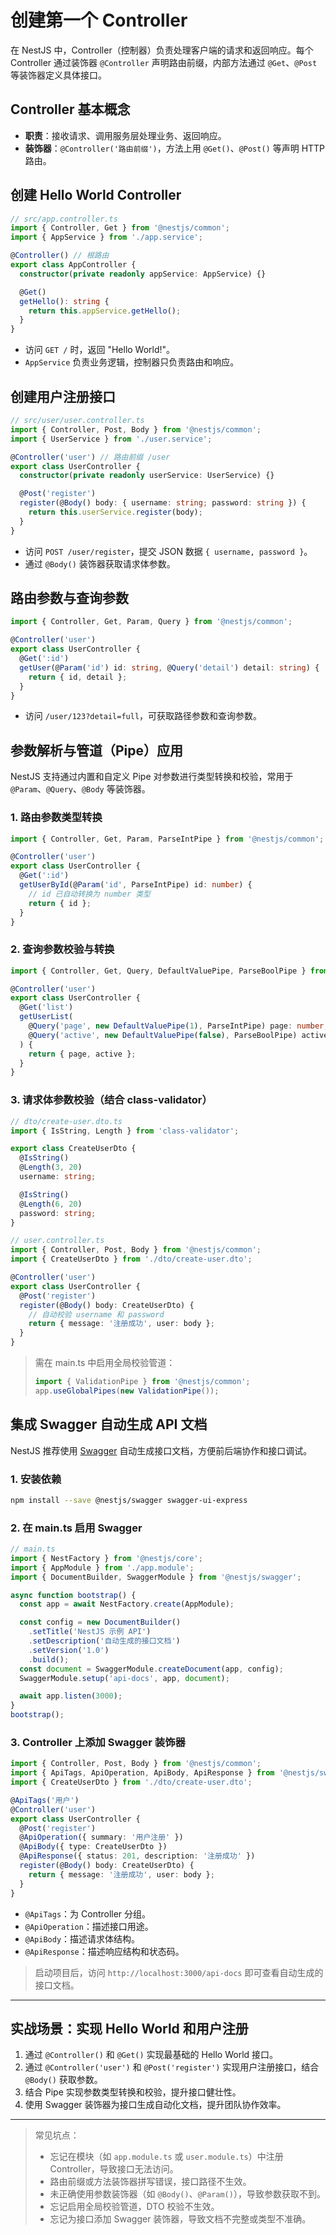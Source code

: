 # 创建第一个 Controller

在 NestJS 中，Controller（控制器）负责处理客户端的请求和返回响应。每个 Controller 通过装饰器 `@Controller` 声明路由前缀，内部方法通过 `@Get`、`@Post` 等装饰器定义具体接口。

## Controller 基本概念

- **职责**：接收请求、调用服务层处理业务、返回响应。
- **装饰器**：`@Controller('路由前缀')`，方法上用 `@Get()`、`@Post()` 等声明 HTTP 路由。

## 创建 Hello World Controller

```typescript
// src/app.controller.ts
import { Controller, Get } from '@nestjs/common';
import { AppService } from './app.service';

@Controller() // 根路由
export class AppController {
  constructor(private readonly appService: AppService) {}

  @Get()
  getHello(): string {
    return this.appService.getHello();
  }
}
```

- 访问 `GET /` 时，返回 "Hello World!"。
- `AppService` 负责业务逻辑，控制器只负责路由和响应。

## 创建用户注册接口

```typescript
// src/user/user.controller.ts
import { Controller, Post, Body } from '@nestjs/common';
import { UserService } from './user.service';

@Controller('user') // 路由前缀 /user
export class UserController {
  constructor(private readonly userService: UserService) {}

  @Post('register')
  register(@Body() body: { username: string; password: string }) {
    return this.userService.register(body);
  }
}
```

- 访问 `POST /user/register`，提交 JSON 数据 `{ username, password }`。
- 通过 `@Body()` 装饰器获取请求体参数。

## 路由参数与查询参数

```typescript
import { Controller, Get, Param, Query } from '@nestjs/common';

@Controller('user')
export class UserController {
  @Get(':id')
  getUser(@Param('id') id: string, @Query('detail') detail: string) {
    return { id, detail };
  }
}
```
- 访问 `/user/123?detail=full`，可获取路径参数和查询参数。

## 参数解析与管道（Pipe）应用

NestJS 支持通过内置和自定义 Pipe 对参数进行类型转换和校验，常用于 `@Param`、`@Query`、`@Body` 等装饰器。

### 1. 路由参数类型转换

```typescript
import { Controller, Get, Param, ParseIntPipe } from '@nestjs/common';

@Controller('user')
export class UserController {
  @Get(':id')
  getUserById(@Param('id', ParseIntPipe) id: number) {
    // id 已自动转换为 number 类型
    return { id };
  }
}
```

### 2. 查询参数校验与转换

```typescript
import { Controller, Get, Query, DefaultValuePipe, ParseBoolPipe } from '@nestjs/common';

@Controller('user')
export class UserController {
  @Get('list')
  getUserList(
    @Query('page', new DefaultValuePipe(1), ParseIntPipe) page: number,
    @Query('active', new DefaultValuePipe(false), ParseBoolPipe) active: boolean,
  ) {
    return { page, active };
  }
}
```

### 3. 请求体参数校验（结合 class-validator）

```typescript
// dto/create-user.dto.ts
import { IsString, Length } from 'class-validator';

export class CreateUserDto {
  @IsString()
  @Length(3, 20)
  username: string;

  @IsString()
  @Length(6, 20)
  password: string;
}
```

```typescript
// user.controller.ts
import { Controller, Post, Body } from '@nestjs/common';
import { CreateUserDto } from './dto/create-user.dto';

@Controller('user')
export class UserController {
  @Post('register')
  register(@Body() body: CreateUserDto) {
    // 自动校验 username 和 password
    return { message: '注册成功', user: body };
  }
}
```

> 需在 main.ts 中启用全局校验管道：
>
> ```typescript
> import { ValidationPipe } from '@nestjs/common';
> app.useGlobalPipes(new ValidationPipe());
> ```

## 集成 Swagger 自动生成 API 文档

NestJS 推荐使用 [Swagger](https://docs.nestjs.com/openapi/introduction) 自动生成接口文档，方便前后端协作和接口调试。

### 1. 安装依赖

```bash
npm install --save @nestjs/swagger swagger-ui-express
```

### 2. 在 main.ts 启用 Swagger

```typescript
// main.ts
import { NestFactory } from '@nestjs/core';
import { AppModule } from './app.module';
import { DocumentBuilder, SwaggerModule } from '@nestjs/swagger';

async function bootstrap() {
  const app = await NestFactory.create(AppModule);

  const config = new DocumentBuilder()
    .setTitle('NestJS 示例 API')
    .setDescription('自动生成的接口文档')
    .setVersion('1.0')
    .build();
  const document = SwaggerModule.createDocument(app, config);
  SwaggerModule.setup('api-docs', app, document);

  await app.listen(3000);
}
bootstrap();
```

### 3. Controller 上添加 Swagger 装饰器

```typescript
import { Controller, Post, Body } from '@nestjs/common';
import { ApiTags, ApiOperation, ApiBody, ApiResponse } from '@nestjs/swagger';
import { CreateUserDto } from './dto/create-user.dto';

@ApiTags('用户')
@Controller('user')
export class UserController {
  @Post('register')
  @ApiOperation({ summary: '用户注册' })
  @ApiBody({ type: CreateUserDto })
  @ApiResponse({ status: 201, description: '注册成功' })
  register(@Body() body: CreateUserDto) {
    return { message: '注册成功', user: body };
  }
}
```

- `@ApiTags`：为 Controller 分组。
- `@ApiOperation`：描述接口用途。
- `@ApiBody`：描述请求体结构。
- `@ApiResponse`：描述响应结构和状态码。

> 启动项目后，访问 `http://localhost:3000/api-docs` 即可查看自动生成的接口文档。

---

## 实战场景：实现 Hello World 和用户注册

1. 通过 `@Controller()` 和 `@Get()` 实现最基础的 Hello World 接口。
2. 通过 `@Controller('user')` 和 `@Post('register')` 实现用户注册接口，结合 `@Body()` 获取参数。
3. 结合 Pipe 实现参数类型转换和校验，提升接口健壮性。
4. 使用 Swagger 装饰器为接口生成自动化文档，提升团队协作效率。

---

> 常见坑点：
> - 忘记在模块（如 `app.module.ts` 或 `user.module.ts`）中注册 Controller，导致接口无法访问。
> - 路由前缀或方法装饰器拼写错误，接口路径不生效。
> - 未正确使用参数装饰器（如 `@Body()`、`@Param()`），导致参数获取不到。
> - 忘记启用全局校验管道，DTO 校验不生效。
> - 忘记为接口添加 Swagger 装饰器，导致文档不完整或类型不准确。